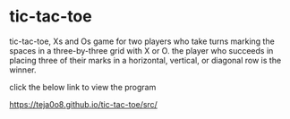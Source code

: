 # tic-tac-toe

tic-tac-toe, Xs and Os game for two players who take turns marking the spaces in a three-by-three grid with X or O. 
the player who succeeds in placing three of their marks in a horizontal, vertical, or diagonal row is the winner.

click the below link to view the program


<a href="https://teja0o8.github.io/tic-tac-toe/src/" target="_blank" >https://teja0o8.github.io/tic-tac-toe/src/</a>
